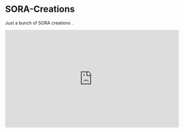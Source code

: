 # SORA-Creations
Just a bunch of SORA creations .

<iframe width="560" height="315" src="https://www.youtube.com/embed/mf59s_GeJII?si=P9_1xQ8EOOzdf9Gh&amp;controls=0" title="YouTube video player" frameborder="0" allow="accelerometer; autoplay; clipboard-write; encrypted-media; gyroscope; picture-in-picture; web-share" referrerpolicy="strict-origin-when-cross-origin" allowfullscreen></iframe>
